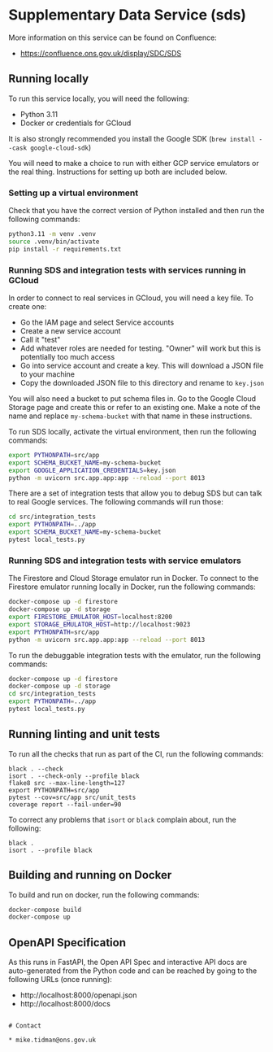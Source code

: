 # Supplementary Data Service (sds)

More information on this service can be found on Confluence:

* https://confluence.ons.gov.uk/display/SDC/SDS

## Running locally

To run this service locally, you will need the following:

* Python 3.11
* Docker or credentials for GCloud

It is also strongly recommended you install the Google SDK (`brew install --cask google-cloud-sdk`)

You will need to make a choice to run with either GCP service emulators or the real thing.
Instructions for setting up both are included below.

### Setting up a virtual environment

Check that you have the correct version of Python installed and then run the following commands:

```bash
python3.11 -m venv .venv
source .venv/bin/activate
pip install -r requirements.txt
```

### Running SDS and integration tests with services running in GCloud

In order to connect to real services in GCloud, you will need a key file. To create one:

* Go the IAM page and select Service accounts
* Create a new service account
* Call it "test"
* Add whatever roles are needed for testing. "Owner" will work but this is potentially too much access
* Go into service account and create a key. This will download a JSON file to your machine 
* Copy the downloaded JSON file to this directory and rename to `key.json`

You will also need a bucket to put schema files in. Go to the Google Cloud Storage page and create this or 
refer to an existing one. Make a note of the name and replace `my-schema-bucket` with that name in these instructions.

To run SDS locally, activate the virtual environment, then run the following commands:

```bash
export PYTHONPATH=src/app
export SCHEMA_BUCKET_NAME=my-schema-bucket
export GOOGLE_APPLICATION_CREDENTIALS=key.json
python -m uvicorn src.app.app:app --reload --port 8013
```

There are a set of integration tests that allow you to debug SDS but can talk to real Google services. The following
commands will run those:

```bash
cd src/integration_tests
export PYTHONPATH=../app
export SCHEMA_BUCKET_NAME=my-schema-bucket
pytest local_tests.py
```



### Running SDS and integration tests with service emulators

The Firestore and Cloud Storage emulator run in Docker. To connect to the Firestore emulator running locally in Docker,
run the following commands:


```bash
docker-compose up -d firestore
docker-compose up -d storage
export FIRESTORE_EMULATOR_HOST=localhost:8200
export STORAGE_EMULATOR_HOST=http://localhost:9023
export PYTHONPATH=src/app
python -m uvicorn src.app.app:app --reload --port 8013
```

To run the debuggable integration tests with the emulator, run the following commands:

```bash
docker-compose up -d firestore
docker-compose up -d storage
cd src/integration_tests
export PYTHONPATH=../app
pytest local_tests.py
```

## Running linting and unit tests

To run all the checks that run as part of the CI, run the following commands:

```
black . --check
isort . --check-only --profile black
flake8 src --max-line-length=127
export PYTHONPATH=src/app
pytest --cov=src/app src/unit_tests
coverage report --fail-under=90
```

To correct any problems that `isort` or `black` complain about, run the following:

```
black .
isort . --profile black
```

## Building and running on Docker

To build and run on docker, run the following commands:

```bash
docker-compose build
docker-compose up
```

## OpenAPI Specification

As this runs in FastAPI, the Open API Spec and interactive API docs are auto-generated from the Python code and
can be reached by going to the following URLs (once running):

* http://localhost:8000/openapi.json
* http://localhost:8000/docs
```

# Contact

* mike.tidman@ons.gov.uk